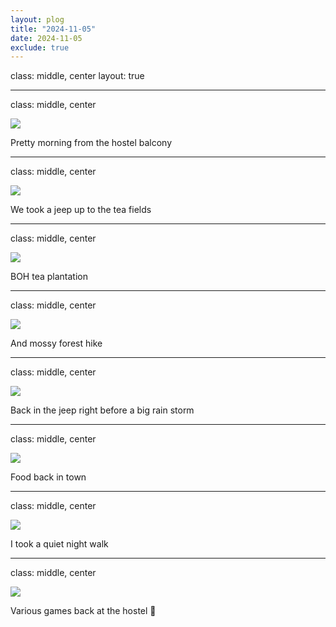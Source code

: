 ```yaml
---
layout: plog
title: "2024-11-05"
date: 2024-11-05
exclude: true
---
```


class: middle, center
layout: true

---

class: middle, center

<img class="plog-picture" src="{{ site.baseurl }}/img/plog/2024-11-05/01.jpg" />

Pretty morning from the hostel balcony

---

class: middle, center

<img class="plog-picture" src="{{ site.baseurl }}/img/plog/2024-11-05/02.jpg" />

We took a jeep up to the tea fields

---

class: middle, center

<img class="plog-picture" src="{{ site.baseurl }}/img/plog/2024-11-05/03.jpg" />

BOH tea plantation

---

class: middle, center

<img class="plog-picture" src="{{ site.baseurl }}/img/plog/2024-11-05/04.jpg" />

And mossy forest hike 

---

class: middle, center

<img class="plog-picture" src="{{ site.baseurl }}/img/plog/2024-11-05/07.gif" />

Back in the jeep right before a big rain storm

---

class: middle, center

<img class="plog-picture" src="{{ site.baseurl }}/img/plog/2024-11-05/05.jpg" />

Food back in town

---

class: middle, center

<img class="plog-picture" src="{{ site.baseurl }}/img/plog/2024-11-05/06.jpg" />

I took a quiet night walk

---

class: middle, center

<img class="plog-picture" src="{{ site.baseurl }}/img/plog/2024-11-05/08.png" />

Various games back at the hostel 🎲

